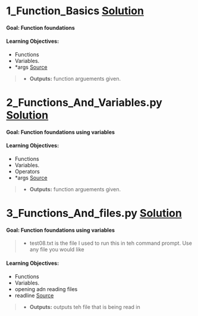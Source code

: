 # 1_Function_Basics [Solution](https://github.com/Jtrahan88/Python/blob/main/02.%20Functions%2C%20parameters%2Cmore%20loops%2C%20and%20dictionaries/1_Function_Basics.py)
#### Goal: Function foundations
#### Learning Objectives:
 * Functions
 * Variables.
 * *args [Source](https://docs.python.org/3.7/search.html?q=kwarg)
 > * **Outputs:** function arguements given.

# 2_Functions_And_Variables.py [Solution](https://github.com/Jtrahan88/Python/blob/main/02.%20Functions%2C%20parameters%2Cmore%20loops%2C%20and%20dictionaries/2_Functions_And_Variables.py)
#### Goal: Function foundations using variables
#### Learning Objectives:
 * Functions
 * Variables.
 * Operators
 * *args [Source](https://docs.python.org/3.7/search.html?q=kwarg)
 > * **Outputs:** function arguements given.
 
 
 # 3_Functions_And_files.py [Solution](https://github.com/Jtrahan88/Python/blob/main/02.%20Functions%2C%20parameters%2Cmore%20loops%2C%20and%20dictionaries/3_Functions_And_files.py)
#### Goal: Function foundations using variables
> * test08.txt is the file I used to run this in teh command prompt. Use any file you would like
#### Learning Objectives:
 * Functions
 * Variables.
 * opening adn reading files
 * readline [Source](https://docs.python.org/3/library/readline.html)
 > * **Outputs:** outputs teh file that is being read in


